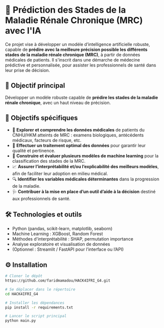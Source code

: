 # 🧠 Prédiction des Stades de la Maladie Rénale Chronique (MRC) avec l'IA

Ce projet vise à développer un modèle d’intelligence artificielle robuste, capable de **prédire avec la meilleure précision possible les différents stades de la maladie rénale chronique (MRC)**, à partir de données médicales de patients. Il s'inscrit dans une démarche de médecine prédictive et personnalisée, pour assister les professionnels de santé dans leur prise de décision.

## 🎯 Objectif principal

Développer un modèle robuste capable de **prédire les stades de la maladie rénale chronique**, avec un haut niveau de précision.

## 🧩 Objectifs spécifiques

- 📄 **Explorer et comprendre les données médicales** de patients du CNHU/HKM atteints de MRC : examens biologiques, antécédents médicaux, facteurs de risque, etc.
- 🧹 **Effectuer un traitement optimal des données** pour garantir leur qualité et pertinence.
- 🤖 **Construire et évaluer plusieurs modèles de machine learning** pour la classification des stades de la MRC.
- 📈 **Assurer l’interprétabilité et/ou l’explicabilité des meilleurs modèles**, afin de faciliter leur adoption en milieu médical.
- 🔍 **Identifier les variables médicales déterminantes** dans la progression de la maladie.
- 🩺 **Contribuer à la mise en place d’un outil d’aide à la décision** destiné aux professionnels de santé.

## 🛠️ Technologies et outils

- Python (pandas, scikit-learn, matplotlib, seaborn)
- Machine Learning : XGBoost, Random Forest
- Méthodes d'interprétabilité : SHAP, permutation importance
- Analyse exploratoire et visualisation de données
- (Optionnel : Streamlit / FastAPI pour l’interface ou l’API)

## ⚙️ Installation

```bash
# Cloner le dépôt
https://github.com/faridmamadou/HACK4IFRI_G4.git

# Se déplacer dans le répertoire
cd HACK4IFRI_G4

# Installer les dépendances
pip install -r requirements.txt

# Lancer le script principal
python main.py


